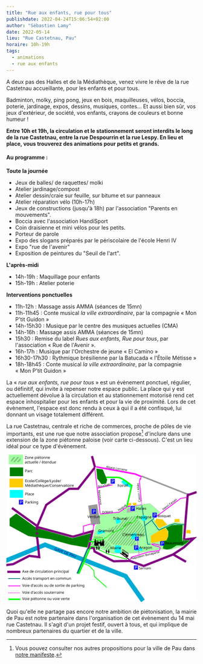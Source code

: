```yaml
---
title: "Rue aux enfants, rue pour tous"
publishdate: 2022-04-24T15:06:54+02:00
author: "Sébastien Lamy"
date: 2022-05-14
lieu: "Rue Castetnau, Pau"
horaire: 10h-19h
tags:
  - animations
  - rue aux enfants
---
```


A deux pas des Halles et de la Médiathèque, venez vivre le rêve de la rue Castetnau accueillante, pour les enfants et pour tous.

<!--more-->

Badminton, molky, ping pong, jeux en bois, maquilleuses, vélos, boccia, poterie, jardinage, expos, dessins, musiques, contes...
Et aussi bien sûr, vos jeux d'extérieur, de société, vos enfants, crayons de couleurs et bonne humeur !

**Entre 10h et 19h, la circulation et le stationnement seront interdits le long de la rue Castetnau, entre la rue Despourrin et la rue Lespy. En lieu et place, vous trouverez des animations pour petits et grands.**

#### Au programme :

**Toute la journée**
* Jeux de balles/ de raquettes/ molki
* Atelier jardinage/compost
* Atelier dessin/craie sur feuille, sur bitume et sur panneaux
* Atelier réparation vélo (10h-17h)
* Jeux de constructions (jusqu'à 18h) par l'association "Parents en mouvements".
* Boccia avec l'association HandiSport
* Coin draisienne et mini vélos pour les petits.
* Porteur de parole
* Expo des slogans préparés par le périscolaire de l'école Henri IV
* Expo "rue de l'avenir"
* Exposition de peintures du "Seuil de l'art".

**L'après-midi**
* 14h-19h : Maquillage pour enfants
* 15h-19h : Atelier poterie

**Interventions ponctuelles**
* 11h-12h : Massage assis AMMA (séances de 15mn)
* 11h-11h45 : Conte musical *la ville extraordinaire*, par la compagnie « Mon P'tit Guidon »
* 14h-15h30 : Musique par le centre des musiques actuelles (CMA)
* 14h-16h : Massage assis AMMA (séances de 15mn)
* 15h30 : Remise du label *Rues aux enfants, Rue pour tous*, par l'association « Rue de l'Avenir ».
* 16h-17h : Musique par l'Orchestre de jeune « El Camino »
* 16h30-17h30 : Rythmique brésilienne par la Batucada « l'Étoile Métisse »
* 18h-18h45 : Conte musical *la ville extraordinaire*, par la compagnie « Mon P'tit Guidon »

La « _rue aux enfants, rue pour tous_ » est un évènement ponctuel, régulier, ou définitif, qui invite à repenser notre espace public. La place qui y est actuellement dévolue à la circulation et au stationnement motorisé rend cet espace inhospitalier pour les enfants et pour la vie de proximité. Lors de cet évènement, l'espace est donc rendu à ceux à qui il a été confisqué, lui donnant un visage totalement différent.

La rue Castetnau, centrale et riche de commerces, proche de pôles de vie importants, est une rue que notre association propose[^1] d'inclure dans une extension de la zone piétonne paloise (voir carte ci-dessous). C'est un lieu idéal pour ce type d'évènement.


![carte de la zone piétonne étendue de Pau](zone-pietonne-etendue-pau.svg)


Quoi qu'elle ne partage pas encore notre ambition de piétonisation, la mairie de Pau est notre partenaire dans l'organisation de cet évènement du 14 mai rue Castetnau. Il s'agit d'un projet festif, ouvert à tous, et qui implique de nombreux partenaires du quartier et de la ville.


[^1]: Vous pouvez consulter nos autres propositions pour la ville de Pau dans [notre manifeste](https://municipales2020.parlons-velo.fr/manifeste/download/24880).
